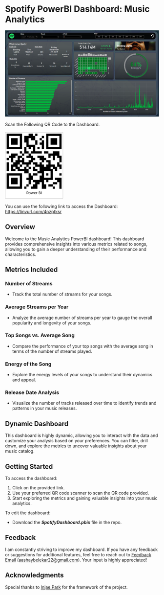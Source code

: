 # Spotify PowerBI Dashboard: Music Analytics

![Dashboard Photo](https://raw.githubusercontent.com/aashaybelekar/SpotifyDashboard/main/FinalDashboard.png)<br>

Scan the Following QR Code to the Dashboard. <br><br>
![QR Code](https://raw.githubusercontent.com/aashaybelekar/SpotifyDashboard/main/SpotifyDashboard.jpg)

You can use the following link to access the Dashboard:
https://tinyurl.com/4nzptksr

## Overview

Welcome to the Music Analytics PowerBI dashboard! This dashboard provides comprehensive insights into various metrics related to songs, allowing you to gain a deeper understanding of their performance and characteristics.

## Metrics Included

### Number of Streams

- Track the total number of streams for your songs.
  
### Average Streams per Year

- Analyze the average number of streams per year to gauge the overall popularity and longevity of your songs.

### Top Songs vs. Average Song

- Compare the performance of your top songs with the average song in terms of the number of streams played.

### Energy of the Song

- Explore the energy levels of your songs to understand their dynamics and appeal.

### Release Date Analysis

- Visualize the number of tracks released over time to identify trends and patterns in your music releases.

## Dynamic Dashboard

This dashboard is highly dynamic, allowing you to interact with the data and customize your analysis based on your preferences. You can filter, drill down, and explore the metrics to uncover valuable insights about your music catalog.

## Getting Started

To access the dashboard:
1. Click on the provided link.
2. Use your preferred QR code scanner to scan the QR code provided.
3. Start exploring the metrics and gaining valuable insights into your music analytics.

To edit the dashboard:

- Download the ***SpotifyDashboard.pbix*** file in the repo.

## Feedback

I am constantly striving to improve my dashboard. If you have any feedback or suggestions for additional features, feel free to reach out to [Feedback Email](mailto:aashaybelekar22@gmail.com?subject=Feedback%20for%20SpotifyDashboard&body=Hi%20Aashay,) (aashaybelekar22@gmail.com). Your input is highly appreciated!

## Acknowledgments

Special thanks to [Injae Park](https://www.linkedin.com/in/injae-park/) for the framework of the project.
